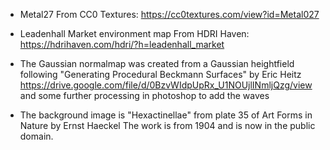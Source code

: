 - Metal27
    From CC0 Textures:
    https://cc0textures.com/view?id=Metal027

- Leadenhall Market environment map
    From HDRI Haven:
    https://hdrihaven.com/hdri/?h=leadenhall_market

- The Gaussian normalmap was created from a Gaussian heightfield following
    "Generating Procedural Beckmann Surfaces" by Eric Heitz
    https://drive.google.com/file/d/0BzvWIdpUpRx_U1NOUjlINmljQzg/view
    and some further processing in photoshop to add the waves

- The background image is "Hexactinellae" from plate 35 of Art Forms in Nature by Ernst Haeckel
    The work is from 1904 and is now in the public domain.
